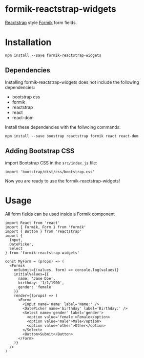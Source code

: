 # formik-reactstrap-widgets

[Reactstrap]() style [Formik]() form fields.

# Installation

```
npm install --save formik-reactstrap-widgets
```

## Dependencies

Installing formik-reactstrap-widgets does not include the following dependencies:

  - bootstrap css
  - formik
  - reactstrap
  - react
  - react-dom

Install these dependencies with the follwoing commands:

```
npm install --save boostrap reactstrap formik react react-dom
```

## Adding Bootstrap CSS

import Bootstrap CSS in the `src/index.js` file:

```
import 'bootstrap/dist/css/bootstrap.css'
```

Now you are ready to use the formik-reactstrap-widgets!

# Usage

All form fields can be used inside a Formik component

```
import React from 'react'
import { Formik, Form } from 'formik'
import { Button } from 'reactstrap'
import {
  Input,
  DatePicker,
  Select
} from 'formik-reactstrap-widgets'

const MyForm = (props) => ( 
  <Formik
    onSubmit={(values, form) => console.log(values)}
    initialValues={{
      name: 'Jane Doe',
      birthday: '1/1/1900',
      gender: 'female'
    }}
    render={(props) => ( 
      <Form>
        <Input name='name' label='Name:' />
        <DatePicker name='birthday' label='Birthday:' />
        <Select name='gender' label='gender'>
          <option value='female'>Female</option>
          <option value='male'>Male</option>
          <option value='other'>Other</option>
        </Select>
        <Button>Submit</Button>
      </Form>
    )}
  />
)
```